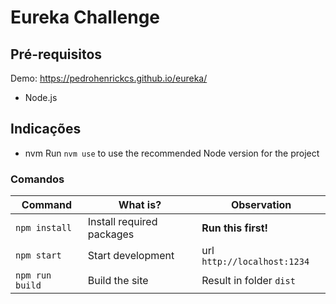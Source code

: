 # Eureka Challenge

## Pré-requisitos

Demo: https://pedrohenrickcs.github.io/eureka/

- Node.js

## Indicações

- nvm
  Run `nvm use` to use the recommended Node version for the project

### Comandos

| Command         | What is?                     | Observation                 |
| -------------   | -------------                | -----                       |
| `npm install`   | Install required packages    | **Run this first!**         |
| `npm start`     | Start development            | url `http://localhost:1234` |
| `npm run build` | Build the site               | Result in folder `dist`     |
